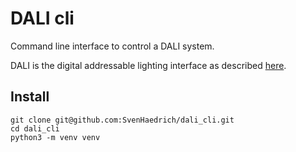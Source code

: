 # DALI cli

Command line interface to control a DALI system.

DALI is the digital addressable lighting interface as described [here](https://www.dali-alliance.org).

## Install

```
git clone git@github.com:SvenHaedrich/dali_cli.git
cd dali_cli
python3 -m venv venv
```